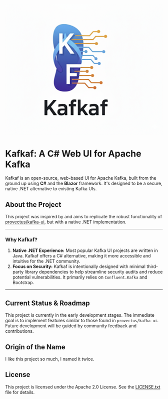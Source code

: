 ![Kafkaf logo](./images/logo.png "Kafkaf") 


# Kafkaf: A C\# Web UI for Apache Kafka

Kafkaf is an open-source, web-based UI for Apache Kafka, built from the ground up using **C\#** and the **Blazor** framework. It's designed to be a secure, native .NET alternative to existing Kafka UIs.

## About the Project

This project was inspired by and aims to replicate the robust functionality of [provectus/kafka-ui](https://github.com/provectus/kafka-ui), but with a native .NET implementation.

-----

### Why Kafkaf?

1.  **Native .NET Experience:** Most popular Kafka UI projects are written in Java. Kafkaf offers a C\# alternative, making it more accessible and intuitive for the .NET community.
2.  **Focus on Security:** Kafkaf is intentionally designed with minimal third-party library dependencies to help streamline security audits and reduce potential vulnerabilities. It primarily relies on `Confluent.Kafka` and Bootstrap.

-----

## Current Status & Roadmap

This project is currently in the early development stages. The immediate goal is to implement features similar to those found in `provectus/kafka-ui`. Future development will be guided by community feedback and contributions.

## Origin of the Name

I like this project so much, I named it twice.

## License

This project is licensed under the Apache 2.0 License. See the [LICENSE.txt](https://www.google.com/search?q=./LICENSE.txt) file for details.

